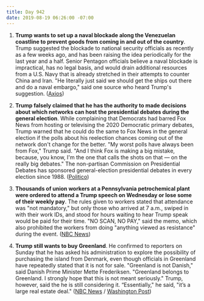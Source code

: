 ```yaml
---
title: Day 942
date: 2019-08-19 06:26:00 -07:00
---
```


1. **Trump wants to set up a naval blockade along the Venezuelan coastline to prevent goods from coming in and out of the country**. Trump suggested the blockade to national security officials as recently as a few weeks ago, and has been raising the idea periodically for the last year and a half. Senior Pentagon officials believe a naval blockade is impractical, has no legal basis, and would drain additional resources from a U.S. Navy that is already stretched in their attempts to counter China and Iran. "He literally just said we should get the ships out there and do a naval embargo," said one source who heard Trump's suggestion. ([Axios](https://www.axios.com/scoop-inside-trumps-naval-blockade-obsession-555166b0-06f9-494c-b9fb-9577a589e2ac.html))

2. **Trump falsely claimed that he has the authority to made decisions about which networks can host the presidential debates during the general election**. While complaining that Democrats had barred Fox News from hosting or televising the 2020 Democratic primary debates, Trump warned that he could do the same to Fox News in the general election if the polls about his reelection chances coming out of the network don't change for the better. "My worst polls have always been from Fox," Trump said. "And I think Fox is making a big mistake, because, you know, I'm the one that calls the shots on that — on the really big debates." The non-partisan Commission on Presidential Debates has sponsored general-election presidential debates in every election since 1988. ([Politico](https://www.politico.com/story/2019/08/18/trump-fox-news-polls-not-happy-1467182))

3. **Thousands of union workers at a Pennsylvania petrochemical plant were ordered to attend a Trump speech on Wednesday or lose some of their weekly pay**. The rules given to workers stated that attendance was "not mandatory," but only those who arrived at 7 a.m., swiped in with their work IDs, and stood for hours waiting to hear Trump speak would be paid for their time. "NO SCAN, NO PAY," said the memo, which also prohibited the workers from doing "anything viewed as resistance" during the event. ([NBC News](https://www.nbcnews.com/politics/donald-trump/shell-workers-would-have-lost-pay-if-they-missed-trump-n1043756))

4. **Trump still wants to buy Greenland**. He confirmed to reporters on Sunday that he has asked his administration to explore the possibility of purchasing the island from Denmark, even though officials in Greenland have repeatedly stated that it is not for sale. "Greenland is not Danish," said Danish Prime Minister Mette Frederiksen. "Greenland belongs to Greenland. I strongly hope that this is not meant seriously." Trump, however, said the he is still considering it. “Essentially," he said, "it’s a large real estate deal." ([NBC News](https://www.nbcnews.com/politics/donald-trump/top-white-house-economic-adviser-says-trump-still-looking-buying-n1043701) / [Washington Post](https://www.washingtonpost.com/politics/kudlow-says-white-house-is-looking-at-trying-to-buy-greenland/2019/08/18/ab367b6c-c1bb-11e9-b5e4-54aa56d5b7ce_story.html))